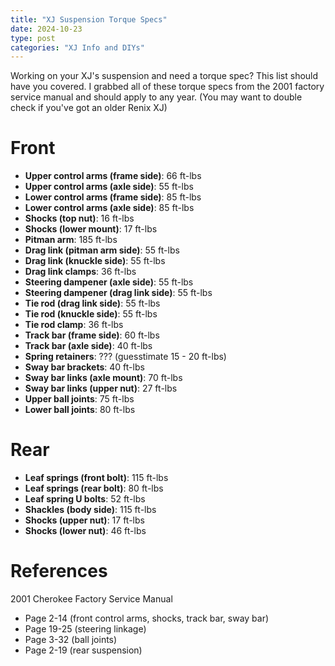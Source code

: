 ```yaml
---
title: "XJ Suspension Torque Specs"
date: 2024-10-23
type: post
categories: "XJ Info and DIYs"
---
```


Working on your XJ's suspension and need a torque spec? This list should have you covered. I grabbed all of these torque specs from the 2001 factory service manual and should apply to any year. (You may want to double check if you've got an older Renix XJ)

# Front

- **Upper control arms (frame side)**: 66 ft-lbs
- **Upper control arms (axle side)**: 55 ft-lbs
- **Lower control arms (frame side)**: 85 ft-lbs
- **Lower control arms (axle side)**: 85 ft-lbs
- **Shocks (top nut)**: 16 ft-lbs
- **Shocks (lower mount)**: 17 ft-lbs
- **Pitman arm**: 185 ft-lbs
- **Drag link (pitman arm side)**: 55 ft-lbs
- **Drag link (knuckle side)**: 55 ft-lbs
- **Drag link clamps**: 36 ft-lbs
- **Steering dampener (axle side)**: 55 ft-lbs
- **Steering dampener (drag link side)**: 55 ft-lbs
- **Tie rod (drag link side)**: 55 ft-lbs
- **Tie rod (knuckle side)**: 55 ft-lbs
- **Tie rod clamp**: 36 ft-lbs
- **Track bar (frame side)**: 60 ft-lbs
- **Track bar (axle side)**: 40 ft-lbs
- **Spring retainers**: ??? (guesstimate 15 - 20 ft-lbs)
- **Sway bar brackets**: 40 ft-lbs
- **Sway bar links (axle mount)**: 70 ft-lbs
- **Sway bar links (upper nut)**: 27 ft-lbs
- **Upper ball joints**: 75 ft-lbs
- **Lower ball joints**: 80 ft-lbs

# Rear

- **Leaf springs (front bolt)**: 115 ft-lbs
- **Leaf springs (rear bolt)**: 80 ft-lbs
- **Leaf spring U bolts**: 52 ft-lbs
- **Shackles (body side)**: 115 ft-lbs
- **Shocks (upper nut)**: 17 ft-lbs
- **Shocks (lower nut)**: 46 ft-lbs

# References

2001 Cherokee Factory Service Manual

- Page 2-14 (front control arms, shocks, track bar, sway bar)
- Page 19-25 (steering linkage)
- Page 3-32 (ball joints)
- Page 2-19 (rear suspension)
